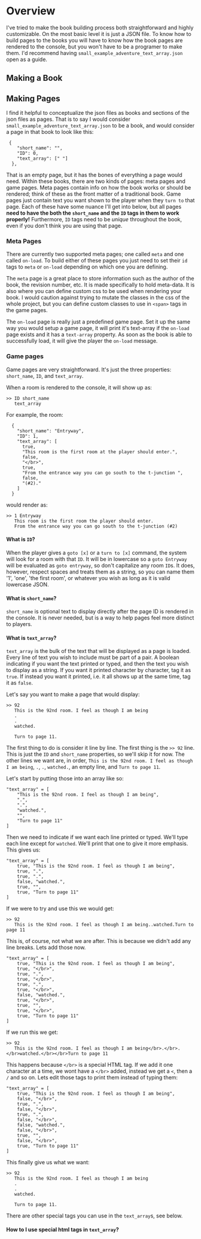 # Overview

I've tried to make the book building process both straightforward and highly customizable. On the most basic level it is just a JSON file. To know how to build pages to the books you will have to know how the book pages are rendered to the console, but you won't have to be a programer to make them. I'd recommend having `small_example_adventure_text_array.json` open as a guide.

## Making a Book

## Making Pages

I find it helpful to conceptualize the json files as books and sections of the json files as pages. That is to say I would consider `small_example_adventure_text_array.json` to be a book, and would consider a page in that book to look like this:

```
 {
    "short_name": "",
    "ID": 0,
    "text_array": [" "]
  },
```

That is an empty page, but it has the bones of everything a page would need. Within these books, there are two kinds of pages: meta pages and game pages. Meta pages contain info on how the book works or should be rendered; think of these as the front matter of a traditional book. Game pages just contain text you want shown to the player when they `turn to` that page. Each of these have some nuance I'll get into below, but all pages **need to have the both the `short_name` and the `ID` tags in them to work properly!** Furthermore, `ID` tags need to be _unique_ throughout the book, even if you don't think you are using that page.

### Meta Pages

There are currently two supported meta pages; one called `meta` and one called `on-load`. To build either of these pages you just need to set their `id` tags to `meta` or `on-load` depending on which one you are defining.

The `meta` page is a great place to store information such as the author of the book, the revision number, etc. It is made specifically to hold meta-data. It is also where you can define custom css to be used when rendering your book. I would caution against trying to mutate the classes in the css of the whole project, but you can define custom classes to use in `<span>` tags in the game pages.

The `on-load` page is really just a predefined game page. Set it up the same way you would setup a game page, it will print it's text-array if the `on-load` page exists and it has a `text-array` property. As soon as the book is able to successfully load, it will give the player the `on-load` message.

### Game pages

Game pages are very straightforward. It's just the three properties: `short_name`, `ID`, and `text_array`.

When a room is rendered to the console, it will show up as:

```
>> ID short_name
   text_array
```

For example, the room:

```
  {
    "short_name": "Entryway",
    "ID": 1,
    "text_array": [
      true,
      "This room is the first room at the player should enter.",
      false,
      "</br>",
      true,
      "From the entrance way you can go south to the t-junction ",
      false,
      "(#2)."
    ]
  }
```

would render as:
```
>> 1 Entryway
   This room is the first room the player should enter.
   From the entrance way you can go south to the t-junction (#2)
```

#### What is `ID`?
When the player gives a `goto [x]` or a `turn to [x]` command, the system will look for a room with that `ID`. It will be in lowercase so a `goto Entryway` will be evaluated as `goto entryway`, so don't capitalize any room `ID`s. It does, however, respect spaces and treats them as a string, so you can name them '1', 'one', 'the first room', or whatever you wish as long as it is valid lowercase JSON.


#### What is `short_name`?
`short_name` is optional text to display directly after the page ID is rendered in the console. It is never needed, but is a way to help pages feel more distinct to players.


#### What is `text_array`?
`text_array` is the bulk of the text that will be displayed as a page is loaded. Every line of text you wish to include must be part of a pair. A boolean indicating if you want the text printed or typed, and then the text you wish to display as a string. If you want it printed character by character, tag it as `true`. If instead you want it printed, i.e. it all shows up at the same time, tag it as `false`.


Let's say you want to make a page that would display:
```
>> 92
   This is the 92nd room. I feel as though I am being
   .
   .
   watched.

   Turn to page 11.
```
The first thing to do is consider it line by line. The first thing is the `>> 92` line. This is just the `ID` and `short_name` properties, so we'll skip it for now. The other lines we want are, in order, `This is the 92nd room. I feel as though I am being`, `.`, `.`, `watched.`, an empty line, and `Turn to page 11`.

Let's start by putting those into an array like so:
```
"text_array" = [
    "This is the 92nd room. I feel as though I am being",
    ".",
    ".",
    "watched.",
    "",
    "Turn to page 11"
]
```

Then we need to indicate if we want each line printed or typed. We'll type each line except for `watched`. We'll print that one to give it more emphasis. This gives us:
```
"text_array" = [
    true, "This is the 92nd room. I feel as though I am being",
    true, ".",
    true, ".",
    false, "watched.",
    true, "",
    true, "Turn to page 11"
]
```

If we were to try and use this we would get:
```
>> 92
   This is the 92nd room. I feel as though I am being..watched.Turn to page 11
```
This is, of course, not what we are after. This is because we didn't add any line breaks. Lets add those now.
```
"text_array" = [
    true, "This is the 92nd room. I feel as though I am being",
    true, "</br>",
    true, ".",
    true, "</br>",
    true, ".",
    true, "</br>",
    false, "watched.",
    true, "</br>",
    true, "",
    true, "</br>",
    true, "Turn to page 11"
]
```
If we run this we get:
```
>> 92
   This is the 92nd room. I feel as though I am being</br>.</br>.</br>watched.</br></br>Turn to page 11
```
This happens because `</br>` is a special HTML tag. If we add it one character at a time, we wont have a `</br>` added, instead we get a `<`, then a `/` and so on. Lets edit those tags to print them instead of typing them:
```
"text_array" = [
    true, "This is the 92nd room. I feel as though I am being",
    false, "</br>",
    true, ".",
    false, "</br>",
    true, ".",
    false, "</br>",
    false, "watched.",
    false, "</br>",
    true, "",
    false, "</br>",
    true, "Turn to page 11"
]
```

This finally give us what we want:
```
>> 92
   This is the 92nd room. I feel as though I am being
   .
   .
   watched.

   Turn to page 11.
```

There are other special tags you can use in the `text_array`s, see below.

#### How to I use special html tags in `text_array`?